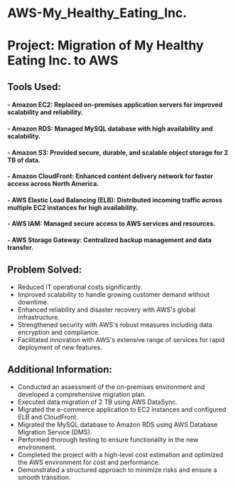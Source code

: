 # AWS-My_Healthy_Eating_Inc.

# Project: Migration of My Healthy Eating Inc. to AWS

## Tools Used:

#### -  Amazon EC2: Replaced on-premises application servers for improved scalability and reliability.

#### - Amazon RDS: Managed MySQL database with high availability and scalability.

#### - Amazon S3: Provided secure, durable, and scalable object storage for 2 TB of data.

#### - Amazon CloudFront: Enhanced content delivery network for faster access across North America.

#### - AWS Elastic Load Balancing (ELB): Distributed incoming traffic across multiple EC2 instances for high availability.

#### - AWS IAM: Managed secure access to AWS services and resources.

#### - AWS Storage Gateway: Centralized backup management and data transfer.


## Problem Solved:

- Reduced IT operational costs significantly.
- Improved scalability to handle growing customer demand without downtime.
- Enhanced reliability and disaster recovery with AWS's global infrastructure.
- Strengthened security with AWS's robust measures including data encryption and compliance.
- Facilitated innovation with AWS's extensive range of services for rapid deployment of new features.


## Additional Information:

- Conducted an assessment of the on-premises environment and developed a comprehensive migration plan.
- Executed data migration of 2 TB using AWS DataSync.
- Migrated the e-commerce application to EC2 instances and configured ELB and CloudFront.
- Migrated the MySQL database to Amazon RDS using AWS Database Migration Service (DMS).
- Performed thorough testing to ensure functionality in the new environment.
- Completed the project with a high-level cost estimation and optimized the AWS environment for cost and performance.
- Demonstrated a structured approach to minimize risks and ensure a smooth transition.
